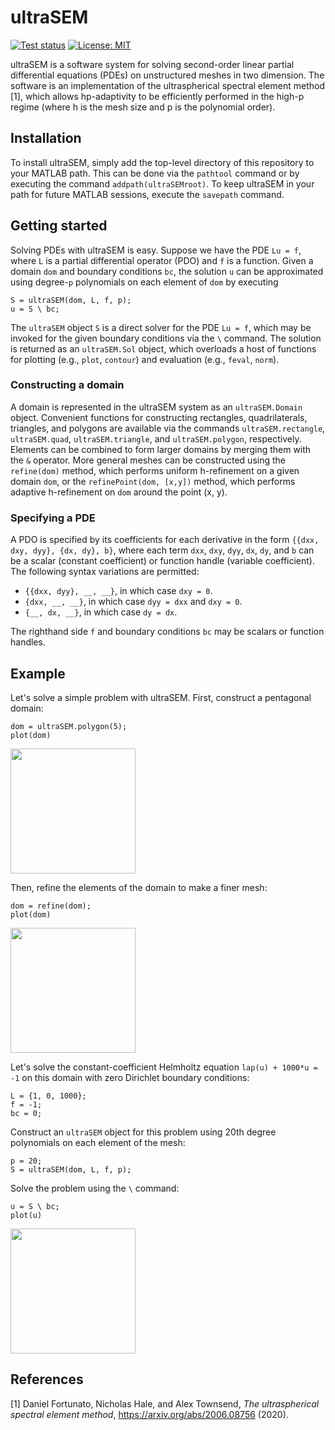 # ultraSEM

[![Test status](https://img.shields.io/github/workflow/status/danfortunato/ultraSEM/ultraSEM%20Tests?label=tests)](https://github.com/danfortunato/ultraSEM/actions/workflows/matlab.yml)
[![License: MIT](https://img.shields.io/github/license/danfortunato/ultraSEM)](https://github.com/danfortunato/ultraSEM/blob/master/LICENSE)

ultraSEM is a software system for solving second-order linear partial differential equations (PDEs) on unstructured meshes in two dimension. The software is an implementation of the ultraspherical spectral element method [1], which allows hp-adaptivity to be efficiently performed in the high-p regime (where h is the mesh size and p is the polynomial order).

## Installation

To install ultraSEM, simply add the top-level directory of this repository to your MATLAB path. This can be done via the `pathtool` command or by executing the command `addpath(ultraSEMroot)`. To keep ultraSEM in your path for future MATLAB sessions, execute the `savepath` command.

## Getting started

Solving PDEs with ultraSEM is easy. Suppose we have the PDE `Lu = f`, where `L` is a partial differential operator (PDO) and `f` is a function. Given a domain `dom` and boundary conditions `bc`, the solution `u` can be approximated using degree-`p` polynomials on each element of `dom` by executing

```
S = ultraSEM(dom, L, f, p);
u = S \ bc;
```

The `ultraSEM` object `S` is a direct solver for the PDE `Lu = f`, which may be invoked for the given boundary conditions via the `\` command. The solution is returned as an `ultraSEM.Sol` object, which overloads a host of functions for plotting (e.g., `plot`, `contour`) and evaluation (e.g., `feval`, `norm`).

### Constructing a domain

A domain is represented in the ultraSEM system as an `ultraSEM.Domain` object. Convenient functions for constructing rectangles, quadrilaterals, triangles, and polygons are available via the commands `ultraSEM.rectangle`, `ultraSEM.quad`, `ultraSEM.triangle`, and `ultraSEM.polygon`, respectively. Elements can be combined to form larger domains by merging them with the `&` operator. More general meshes can be constructed using the `refine(dom)` method, which performs uniform h-refinement on a given domain `dom`, or the `refinePoint(dom, [x,y])` method, which performs adaptive h-refinement on `dom` around the point (x, y).

### Specifying a PDE

A PDO is specified by its coefficients for each derivative in the form  `{{dxx, dxy, dyy}, {dx, dy}, b}`, where each term `dxx`, `dxy`, `dyy`, `dx`, `dy`, and `b` can be a scalar (constant coefficient) or function handle (variable coefficient). The following syntax variations are permitted:
  * `{{dxx, dyy}, __, __}`, in which case `dxy = 0`.
  * `{dxx, __, __}`, in which case `dyy = dxx` and `dxy = 0`.
  * `{__, dx, __}`, in which case `dy = dx`.

The righthand side `f` and boundary conditions `bc` may be scalars or function handles.

## Example

Let's solve a simple problem with ultraSEM. First, construct a pentagonal domain:

```
dom = ultraSEM.polygon(5);
plot(dom)
```

<img src="https://www.dropbox.com/s/bvwg40if7w61ayp/Screenshot%202020-06-12%2015.50.17.png?raw=1" width="200">

Then, refine the elements of the domain to make a finer mesh:

```
dom = refine(dom);
plot(dom)
```

<img src="https://www.dropbox.com/s/5y1v1fr9fkgum65/Screenshot%202020-06-12%2015.50.32.png?raw=1" width="200">

Let's solve the constant-coefficient Helmholtz equation `lap(u) + 1000*u = -1` on this domain with zero Dirichlet boundary conditions:
```
L = {1, 0, 1000};
f = -1;
bc = 0;
```
Construct an `ultraSEM` object for this problem using 20th degree polynomials on each element of the mesh:

```
p = 20; 
S = ultraSEM(dom, L, f, p);
```

Solve the problem using the `\` command:

```
u = S \ bc;
plot(u)
```

<img src="https://www.dropbox.com/s/cpw3vpufnapjkj5/Screenshot%202020-06-12%2015.50.38.png?raw=1" width="200">

## References

[1] Daniel Fortunato, Nicholas Hale, and Alex Townsend, *The ultraspherical spectral element method*, https://arxiv.org/abs/2006.08756 (2020).
